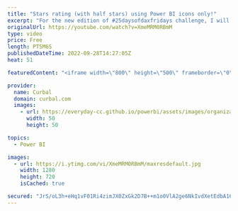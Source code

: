 ```yaml
---
title: "Stars rating (with half stars) using Power BI icons only!"
excerpt: "For the new edition of #25daysofdaxfridays challenge, I will be using a rating visualization to measure how hard you think the DAX questions are and I am going to show you here how I did it :)  I will be live on Friday to explain the challenge: https://youtu.be/wiczD--H-VM  Here you can download all"
originalUrl: https://youtube.com/watch?v=XmeMRM0RBmM
type: video
price: Free
length: PT5M6S
publishedDateTime: 2022-09-28T14:27:05Z
heat: 51

featuredContent: "<iframe width=\"800\" height=\"500\" frameborder=\"0\" src=\"https://www.youtube.com/embed/XmeMRM0RBmM\" allow=\"accelerometer; autoplay; encrypted-media; gyroscope; picture-in-picture\" allowfullscreen></iframe>"

provider:
  name: Curbal
  domain: curbal.com
  images:
    - url: https://everyday-cc.github.io/powerbi/assets/images/organizations/curbal.com-50x50.jpg
      width: 50
      height: 50

topics:
  - Power BI

images:
  - url: https://i.ytimg.com/vi/XmeMRM0RBmM/maxresdefault.jpg
    width: 1280
    height: 720
    isCached: true

secured: "JrS/oL3h+eHq1vF01Ri4zimJX0ZxGk2D7B++m1o0VlA2ge6NkIvdXetEdbA16wBmwFI1fhxGFIsxodAtdI4NwS8nxeA8qb+7+1bpO6cKn0ZzGUnuPkrCyiPfRrUG6G9soaEJuWyIbEKdPsKflBUCuAT9ADPdyPKtNd+ihbEbVlZ1wOIsazJeuAzghykzLG/j/soFE1DePM+z22/EpgRkLJSoxRriJzNx+3br+lgrsEpgdWr1PLWUH5Qv5dTmJx8HbqSuZdcu5C/7UikAajUSALRyKh60acDxQAQMlcmZzlg0yLXd1eJ69NgsgxDDk/H0Y9h0mtP7lbrWbFfLqYlhiQXP1NETEF421221H6GhjKqY31zjTKw8HOh8+mr7y35PTtILHzCErYzNsSSUS9lwIDzX/ThDpFRBEbNPkVd8XfM=;46yjIAEjo+mekht/jnLFBQ=="
---
```


